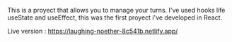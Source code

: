 This is a proyect that allows you to manage your turns. I've used hooks life useState and useEffect, this was the first proyect i've developed in React.

Live version : https://laughing-noether-8c541b.netlify.app/
